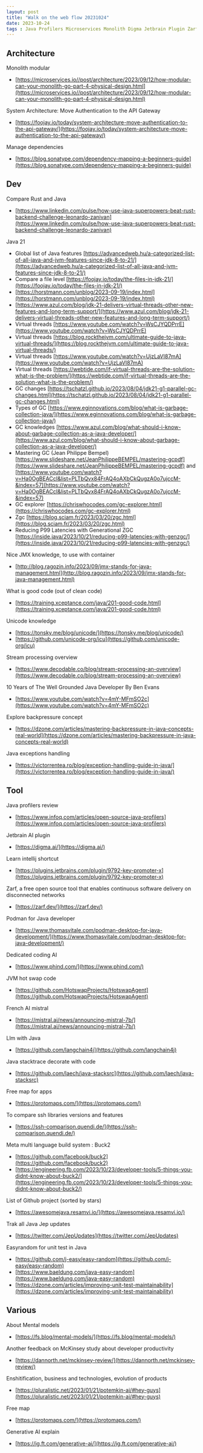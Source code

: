 ```yaml
---
layout: post
title: "Walk on the web flow 20231024"
date: 2023-10-24
tags : Java Profilers Microservices Monolith Digma Jetbrain Plugin Zarf Ci Cd Rust Apigateway Authentication Podman Shortcut Phind Codingai Jmx Container Java21 Javafeatures Swapcode Virtualthread Gc Zgc Jeanphilippebempel Mentalmodels Mistral Frenchai Goodcode Cleancode Craft Llm Langchain4j Mckinsey Productivity Unicode Stacktrace Stacksrc Enshitification Businessmodel Freemap Stream Streamprocessing Benevans Wellgrounded Ssh Build Meta Buck2 Github Stars Awesome Jep Jdk21files Backpressure Exception Dependencies Unittest Easyrandom
---
```


## Architecture  

Monolith modular
* [https://microservices.io//post/architecture/2023/09/12/how-modular-can-your-monolith-go-part-4-physical-design.html](https://microservices.io//post/architecture/2023/09/12/how-modular-can-your-monolith-go-part-4-physical-design.html)     

System Architecture: Move Authentication to the API Gateway     
* [https://foojay.io/today/system-architecture-move-authentication-to-the-api-gateway/](https://foojay.io/today/system-architecture-move-authentication-to-the-api-gateway/)     

Manage dependencies
* [https://blog.sonatype.com/dependency-mapping-a-beginners-guide](https://blog.sonatype.com/dependency-mapping-a-beginners-guide)     

## Dev   

Compare Rust and Java    
* [https://www.linkedin.com/pulse/how-use-java-superpowers-beat-rust-backend-challenge-leonardo-zanivan](https://www.linkedin.com/pulse/how-use-java-superpowers-beat-rust-backend-challenge-leonardo-zanivan)    

Java 21    
* Global list of Java features [https://advancedweb.hu/a-categorized-list-of-all-java-and-jvm-features-since-jdk-8-to-21/](https://advancedweb.hu/a-categorized-list-of-all-java-and-jvm-features-since-jdk-8-to-21/)    
* Compare a file level [https://foojay.io/today/the-files-in-jdk-21/](https://foojay.io/today/the-files-in-jdk-21/)      
* [https://horstmann.com/unblog/2023-09-19/index.html](https://horstmann.com/unblog/2023-09-19/index.html)       
* [https://www.azul.com/blog/jdk-21-delivers-virtual-threads-other-new-features-and-long-term-support/](https://www.azul.com/blog/jdk-21-delivers-virtual-threads-other-new-features-and-long-term-support/)    
* Virtual threads [https://www.youtube.com/watch?v=WsCJYQDPrrE](https://www.youtube.com/watch?v=WsCJYQDPrrE)    
* Virtual threads [https://blog.rockthejvm.com/ultimate-guide-to-java-virtual-threads/](https://blog.rockthejvm.com/ultimate-guide-to-java-virtual-threads/)    
* Virtual threads [https://www.youtube.com/watch?v=UjzLaVI87mA](https://www.youtube.com/watch?v=UjzLaVI87mA)       
* Virtual threads [https://webtide.com/if-virtual-threads-are-the-solution-what-is-the-problem/](https://webtide.com/if-virtual-threads-are-the-solution-what-is-the-problem/)    
* GC changes [https://tschatzl.github.io/2023/08/04/jdk21-g1-parallel-gc-changes.html](https://tschatzl.github.io/2023/08/04/jdk21-g1-parallel-gc-changes.html)         
* Types of GC [https://www.eginnovations.com/blog/what-is-garbage-collection-java/](https://www.eginnovations.com/blog/what-is-garbage-collection-java/)     
* GC knowledges [https://www.azul.com/blog/what-should-i-know-about-garbage-collection-as-a-java-developer/](https://www.azul.com/blog/what-should-i-know-about-garbage-collection-as-a-java-developer/)     
* Mastering GC (Jean Philippe Bempel) [https://www.slideshare.net/JeanPhilippeBEMPEL/mastering-gcpdf](https://www.slideshare.net/JeanPhilippeBEMPEL/mastering-gcpdf) and [https://www.youtube.com/watch?v=Ha0OgBEACcI&list=PLTbQvx84FrAQ4oAXbCkQugzA0o7ujccM-&index=57](https://www.youtube.com/watch?v=Ha0OgBEACcI&list=PLTbQvx84FrAQ4oAXbCkQugzA0o7ujccM-&index=57)     
* GC explorer [https://chriswhocodes.com/gc-explorer.html](https://chriswhocodes.com/gc-explorer.html)     
* Zgc [https://blog.sciam.fr/2023/03/20/zgc.html](https://blog.sciam.fr/2023/03/20/zgc.html)  
* Reducing P99 Latencies with Generational ZGC [https://inside.java/2023/10/21/reducing-p99-latencies-with-genzgc/](https://inside.java/2023/10/21/reducing-p99-latencies-with-genzgc/)     

Nice JMX knowledge, to use with container     
* [http://blog.ragozin.info/2023/09/jmx-stands-for-java-management.html](http://blog.ragozin.info/2023/09/jmx-stands-for-java-management.html)     

What is good code (out of clean code)      
* [https://training.xceptance.com/java/201-good-code.html](https://training.xceptance.com/java/201-good-code.html)     

Unicode knowledge 
* [https://tonsky.me/blog/unicode/](https://tonsky.me/blog/unicode/)    
* [https://github.com/unicode-org/icu](https://github.com/unicode-org/icu)    

Stream processing overview      
* [https://www.decodable.co/blog/stream-processing-an-overview](https://www.decodable.co/blog/stream-processing-an-overview)    

10 Years of The Well Grounded Java Developer By Ben Evans    
* [https://www.youtube.com/watch?v=4mY-MFmSO2c](https://www.youtube.com/watch?v=4mY-MFmSO2c)    

Explore backpressure concept   
* [https://dzone.com/articles/mastering-backpressure-in-java-concepts-real-world](https://dzone.com/articles/mastering-backpressure-in-java-concepts-real-world)    

Java exceptions handling    
* [https://victorrentea.ro/blog/exception-handling-guide-in-java/](https://victorrentea.ro/blog/exception-handling-guide-in-java/)     

## Tool   

Java profilers review
* [https://www.infoq.com/articles/open-source-java-profilers](https://www.infoq.com/articles/open-source-java-profilers)     

Jetbrain AI plugin 
* [https://digma.ai/](https://digma.ai/)    

Learn intellij shortcut     
* [https://plugins.jetbrains.com/plugin/9792-key-promoter-x](https://plugins.jetbrains.com/plugin/9792-key-promoter-x)     

Zarf, a free open source tool that enables continuous software delivery on disconnected networks     
* [https://zarf.dev/](https://zarf.dev/)     

Podman for Java developer      
* [https://www.thomasvitale.com/podman-desktop-for-java-development/](https://www.thomasvitale.com/podman-desktop-for-java-development/)     

Dedicated coding AI      
* [https://www.phind.com/](https://www.phind.com/)    

JVM hot swap code    
* [https://github.com/HotswapProjects/HotswapAgent](https://github.com/HotswapProjects/HotswapAgent)     

French AI mistral    
* [https://mistral.ai/news/announcing-mistral-7b/](https://mistral.ai/news/announcing-mistral-7b/)     

Llm with Java     
* [https://github.com/langchain4j](https://github.com/langchain4j)     

Java stacktrace decorate with code     
* [https://github.com/laech/java-stacksrc](https://github.com/laech/java-stacksrc)     

Free map for apps    
* [https://protomaps.com/](https://protomaps.com/)    

To compare ssh libraries versions and features     
* [https://ssh-comparison.quendi.de/](https://ssh-comparison.quendi.de/)    

Meta multi language build system : Buck2   
* [https://github.com/facebook/buck2](https://github.com/facebook/buck2)    
* [https://engineering.fb.com/2023/10/23/developer-tools/5-things-you-didnt-know-about-buck2/](https://engineering.fb.com/2023/10/23/developer-tools/5-things-you-didnt-know-about-buck2/)    

List of Github project (sorted by stars)   
* [https://awesomejava.resamvi.io/](https://awesomejava.resamvi.io/)   

Trak all Java Jep updates  
* [https://twitter.com/JepUpdates](https://twitter.com/JepUpdates)    

Easyrandom for unit test in Java
* [https://github.com/j-easy/easy-random](https://github.com/j-easy/easy-random)     
* [https://www.baeldung.com/java-easy-random](https://www.baeldung.com/java-easy-random)    
* [https://dzone.com/articles/improving-unit-test-maintainability](https://dzone.com/articles/improving-unit-test-maintainability)     

## Various

About Mental models    
* [https://fs.blog/mental-models/](https://fs.blog/mental-models/)    

Another feedback on McKinsey study about developer productivity    
* [https://dannorth.net/mckinsey-review/](https://dannorth.net/mckinsey-review/)    

Enshitification, business and technologies, evolution of products        
* [https://pluralistic.net/2023/01/21/potemkin-ai/#hey-guys](https://pluralistic.net/2023/01/21/potemkin-ai/#hey-guys)    

Free map    
* [https://protomaps.com/](https://protomaps.com/)

Generative AI explain     
* [https://ig.ft.com/generative-ai/](https://ig.ft.com/generative-ai/)    
